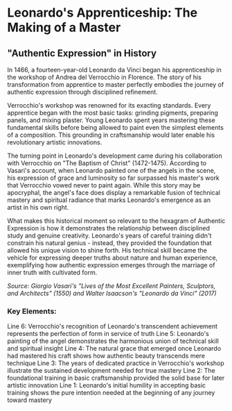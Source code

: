 # Leonardo's Apprenticeship: The Making of a Master

## "Authentic Expression" in History

In 1466, a fourteen-year-old Leonardo da Vinci began his apprenticeship in the workshop of Andrea del Verrocchio in Florence. The story of his transformation from apprentice to master perfectly embodies the journey of authentic expression through disciplined refinement.

Verrocchio's workshop was renowned for its exacting standards. Every apprentice began with the most basic tasks: grinding pigments, preparing panels, and mixing plaster. Young Leonardo spent years mastering these fundamental skills before being allowed to paint even the simplest elements of a composition. This grounding in craftsmanship would later enable his revolutionary artistic innovations.

The turning point in Leonardo's development came during his collaboration with Verrocchio on "The Baptism of Christ" (1472-1475). According to Vasari's account, when Leonardo painted one of the angels in the scene, his expression of grace and luminosity so far surpassed his master's work that Verrocchio vowed never to paint again. While this story may be apocryphal, the angel's face does display a remarkable fusion of technical mastery and spiritual radiance that marks Leonardo's emergence as an artist in his own right.

What makes this historical moment so relevant to the hexagram of Authentic Expression is how it demonstrates the relationship between disciplined study and genuine creativity. Leonardo's years of careful training didn't constrain his natural genius - instead, they provided the foundation that allowed his unique vision to shine forth. His technical skill became the vehicle for expressing deeper truths about nature and human experience, exemplifying how authentic expression emerges through the marriage of inner truth with cultivated form.

*Source: Giorgio Vasari's "Lives of the Most Excellent Painters, Sculptors, and Architects" (1550) and Walter Isaacson's "Leonardo da Vinci" (2017)*

### Key Elements:
Line 6: Verrocchio's recognition of Leonardo's transcendent achievement represents the perfection of form in service of truth
Line 5: Leonardo's painting of the angel demonstrates the harmonious union of technical skill and spiritual insight
Line 4: The natural grace that emerged once Leonardo had mastered his craft shows how authentic beauty transcends mere technique
Line 3: The years of dedicated practice in Verrocchio's workshop illustrate the sustained development needed for true mastery
Line 2: The foundational training in basic craftsmanship provided the solid base for later artistic innovation
Line 1: Leonardo's initial humility in accepting basic training shows the pure intention needed at the beginning of any journey toward mastery